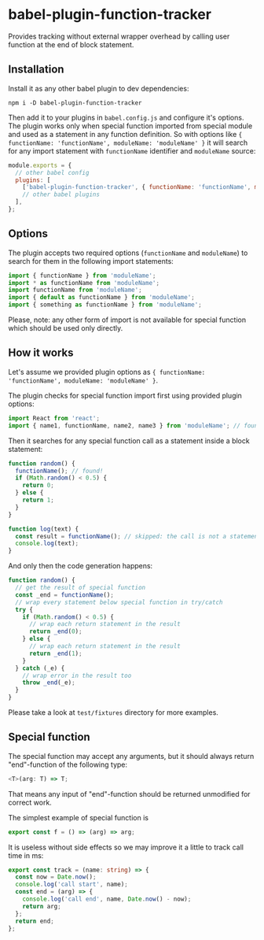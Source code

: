 # babel-plugin-function-tracker

Provides tracking without external wrapper overhead by calling user function at the end of block
statement.

## Installation

Install it as any other babel plugin to dev dependencies:

```
npm i -D babel-plugin-function-tracker
```

Then add it to your plugins in `babel.config.js` and configure it's options. The plugin works only
when special function imported from special module and used as a statement in any function
definition. So with options like `{ functionName: 'functionName', moduleName: 'moduleName' }` it
will search for any import statement with `functionName` identifier and `moduleName` source:

```js
module.exports = {
  // other babel config
  plugins: [
    ['babel-plugin-function-tracker', { functionName: 'functionName', moduleName: 'moduleName' }],
    // other babel plugins
  ],
};
```

## Options

The plugin accepts two required options (`functionName` and `moduleName`) to search for them in the
following import statements:

```ts
import { functionName } from 'moduleName';
import * as functionName from 'moduleName';
import functionName from 'moduleName';
import { default as functionName } from 'moduleName';
import { something as functionName } from 'moduleName';
```

Please, note: any other form of import is not available for special function which should be used
only directly.

## How it works

Let's assume we provided plugin options as
`{ functionName: 'functionName', moduleName: 'moduleName' }`.

The plugin checks for special function import first using provided plugin options:

```ts
import React from 'react';
import { name1, functionName, name2, name3 } from 'moduleName'; // found
```

Then it searches for any special function call as a statement inside a block statement:

```ts
function random() {
  functionName(); // found!
  if (Math.random() < 0.5) {
    return 0;
  } else {
    return 1;
  }
}

function log(text) {
  const result = functionName(); // skipped: the call is not a statement
  console.log(text);
}
```

And only then the code generation happens:

```ts
function random() {
  // get the result of special function
  const _end = functionName();
  // wrap every statement below special function in try/catch
  try {
    if (Math.random() < 0.5) {
      // wrap each return statement in the result
      return _end(0);
    } else {
      // wrap each return statement in the result
      return _end(1);
    }
  } catch (_e) {
    // wrap error in the result too
    throw _end(_e);
  }
}
```

Please take a look at `test/fixtures` directory for more examples.

## Special function

The special function may accept any arguments, but it should always return "end"-function of the
following type:

```ts
<T>(arg: T) => T;
```

That means any input of "end"-function should be returned unmodified for correct work.

The simplest example of special function is

```ts
export const f = () => (arg) => arg;
```

It is useless without side effects so we may improve it a little to track call time in ms:

```ts
export const track = (name: string) => {
  const now = Date.now();
  console.log('call start', name);
  const end = (arg) => {
    console.log('call end', name, Date.now() - now);
    return arg;
  };
  return end;
};
```
